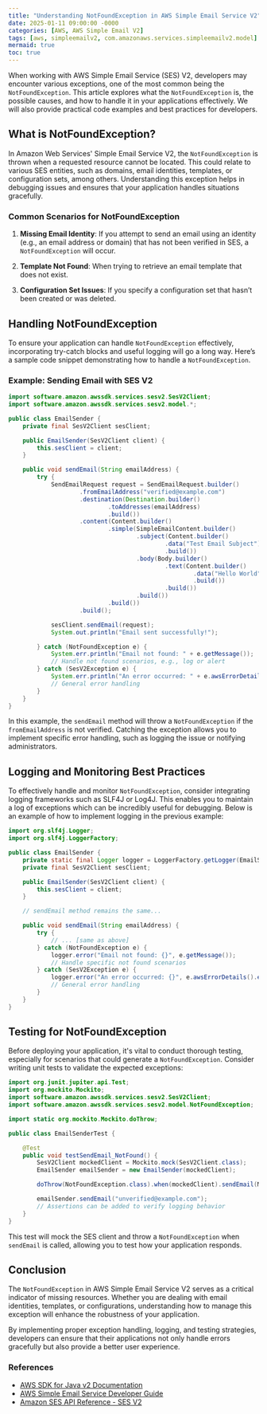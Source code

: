 ```yaml
---
title: "Understanding NotFoundException in AWS Simple Email Service V2"
date: 2025-01-11 09:00:00 -0000
categories: [AWS, AWS Simple Email V2]
tags: [aws, simpleemailv2, com.amazonaws.services.simpleemailv2.model]
mermaid: true
toc: true
---
```



When working with AWS Simple Email Service (SES) V2, developers may encounter various exceptions, one of the most common being the `NotFoundException`. This article explores what the `NotFoundException` is, the possible causes, and how to handle it in your applications effectively. We will also provide practical code examples and best practices for developers.

## What is NotFoundException?

In Amazon Web Services' Simple Email Service V2, the `NotFoundException` is thrown when a requested resource cannot be located. This could relate to various SES entities, such as domains, email identities, templates, or configuration sets, among others. Understanding this exception helps in debugging issues and ensures that your application handles situations gracefully.

### Common Scenarios for NotFoundException

1. **Missing Email Identity**: If you attempt to send an email using an identity (e.g., an email address or domain) that has not been verified in SES, a `NotFoundException` will occur.
   
2. **Template Not Found**: When trying to retrieve an email template that does not exist.
   
3. **Configuration Set Issues**: If you specify a configuration set that hasn’t been created or was deleted.

## Handling NotFoundException

To ensure your application can handle `NotFoundException` effectively, incorporating try-catch blocks and useful logging will go a long way. Here’s a sample code snippet demonstrating how to handle a `NotFoundException`.

### Example: Sending Email with SES V2

```java
import software.amazon.awssdk.services.sesv2.SesV2Client;
import software.amazon.awssdk.services.sesv2.model.*;

public class EmailSender {
    private final SesV2Client sesClient;

    public EmailSender(SesV2Client client) {
        this.sesClient = client;
    }

    public void sendEmail(String emailAddress) {
        try {
            SendEmailRequest request = SendEmailRequest.builder()
                    .fromEmailAddress("verified@example.com")
                    .destination(Destination.builder()
                            .toAddresses(emailAddress)
                            .build())
                    .content(Content.builder()
                            .simple(SimpleEmailContent.builder()
                                    .subject(Content.builder()
                                            .data("Test Email Subject")
                                            .build())
                                    .body(Body.builder()
                                            .text(Content.builder()
                                                    .data("Hello World")
                                                    .build())
                                            .build())
                                    .build())
                            .build())
                    .build();

            sesClient.sendEmail(request);
            System.out.println("Email sent successfully!");

        } catch (NotFoundException e) {
            System.err.println("Email not found: " + e.getMessage());
            // Handle not found scenarios, e.g., log or alert
        } catch (SesV2Exception e) {
            System.err.println("An error occurred: " + e.awsErrorDetails().errorMessage());
            // General error handling
        }
    }
}
```

In this example, the `sendEmail` method will throw a `NotFoundException` if the `fromEmailAddress` is not verified. Catching the exception allows you to implement specific error handling, such as logging the issue or notifying administrators.

## Logging and Monitoring Best Practices

To effectively handle and monitor `NotFoundException`, consider integrating logging frameworks such as SLF4J or Log4J. This enables you to maintain a log of exceptions which can be incredibly useful for debugging. Below is an example of how to implement logging in the previous example:

```java
import org.slf4j.Logger;
import org.slf4j.LoggerFactory;

public class EmailSender {
    private static final Logger logger = LoggerFactory.getLogger(EmailSender.class);
    private final SesV2Client sesClient;

    public EmailSender(SesV2Client client) {
        this.sesClient = client;
    }

    // sendEmail method remains the same...

    public void sendEmail(String emailAddress) {
        try {
            // ... [same as above]
        } catch (NotFoundException e) {
            logger.error("Email not found: {}", e.getMessage());
            // Handle specific not found scenarios
        } catch (SesV2Exception e) {
            logger.error("An error occurred: {}", e.awsErrorDetails().errorMessage());
            // General error handling
        }
    }
}
```

## Testing for NotFoundException

Before deploying your application, it's vital to conduct thorough testing, especially for scenarios that could generate a `NotFoundException`. Consider writing unit tests to validate the expected exceptions:

```java
import org.junit.jupiter.api.Test;
import org.mockito.Mockito;
import software.amazon.awssdk.services.sesv2.SesV2Client;
import software.amazon.awssdk.services.sesv2.model.NotFoundException;

import static org.mockito.Mockito.doThrow;

public class EmailSenderTest {

    @Test
    public void testSendEmail_NotFound() {
        SesV2Client mockedClient = Mockito.mock(SesV2Client.class);
        EmailSender emailSender = new EmailSender(mockedClient);

        doThrow(NotFoundException.class).when(mockedClient).sendEmail(Mockito.any());

        emailSender.sendEmail("unverified@example.com");
        // Assertions can be added to verify logging behavior
    }
}
```

This test will mock the SES client and throw a `NotFoundException` when `sendEmail` is called, allowing you to test how your application responds.

## Conclusion

The `NotFoundException` in AWS Simple Email Service V2 serves as a critical indicator of missing resources. Whether you are dealing with email identities, templates, or configurations, understanding how to manage this exception will enhance the robustness of your application. 

By implementing proper exception handling, logging, and testing strategies, developers can ensure that their applications not only handle errors gracefully but also provide a better user experience.

### References

- [AWS SDK for Java v2 Documentation](https://sdk.amazonaws.com/java/api/latest/)
- [AWS Simple Email Service Developer Guide](https://docs.aws.amazon.com/ses/latest/dg/Welcome.html)
- [Amazon SES API Reference - SES V2](https://docs.aws.amazon.com/ses/latest/APIReference/Welcome.html)